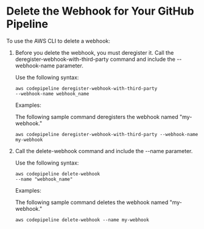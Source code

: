 # Delete the Webhook for Your GitHub Pipeline<a name="pipelines-webhooks-delete"></a>

To use the AWS CLI to delete a webhook:

1. Before you delete the webhook, you must deregister it\. Call the deregister\-webhook\-with\-third\-party command and include the \-\-webhook\-name parameter\.

   Use the following syntax:

   ```
   aws codepipeline deregister-webhook-with-third-party
   --webhook-name webhook_name
   ```

   Examples:

   The following sample command deregisters the webhook named "my\-webhook\."

   ```
   aws codepipeline deregister-webhook-with-third-party --webhook-name my-webhook
   ```

1. Call the delete\-webhook command and include the \-\-name parameter\.

   Use the following syntax:

   ```
   aws codepipeline delete-webhook
   --name "webhook_name"
   ```

   Examples:

   The following sample command deletes the webhook named "my\-webhook\."

   ```
   aws codepipeline delete-webhook --name my-webhook
   ```